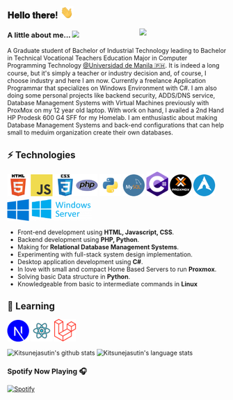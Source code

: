 <h2> 𝐇𝐞𝐥𝐥𝐨 𝐭𝐡𝐞𝐫𝐞! <img src="https://raw.githubusercontent.com/ABSphreak/ABSphreak/master/gifs/Hi.gif" width="30px"></h2>

<img align='right' src='https://user-images.githubusercontent.com/5713670/87202985-820dcb80-c2b6-11ea-9f56-7ec461c497c3.gif' width='200"'>

### A little about me...  <img src="https://media.giphy.com/media/VgCDAzcKvsR6OM0uWg/giphy.gif" width="50"> 
A Graduate student of Bachelor of Industrial Technology leading to Bachelor in Technical Vocational Teachers Education Major in Computer Programming Technology [@Universidad de Manila 🇵🇭](https://udm.edu.ph/udm2/). It is indeed a long course, but it's simply a teacher or industry decision and, of course, I choose industry and here I am now. Currently a freelance Application Programmar that specializes on Windows Environment with C#. I am also doing some personal projects like backend security, ADDS/DNS service, Database Management Systems with Virtual Machines previously with ProxMox on my 12 year old laptop. With work on hand, I availed a 2nd Hand HP Prodesk 600 G4 SFF for my Homelab. I am enthusiastic about making Database Management Systems and back-end configurations that can help small to meduim organization create their own databases.

## ⚡ Technologies
<img src = 'https://github.com/Kitsunejasutin/Kitsunejasutin/blob/main/images/html.png' width='50'/> <img src = 'https://github.com/Kitsunejasutin/Kitsunejasutin/blob/main/images/javascript.png' width='50'/> <img src = 'https://github.com/Kitsunejasutin/Kitsunejasutin/blob/main/images/css.png' width='50'/><img src = 'https://github.com/Kitsunejasutin/Kitsunejasutin/blob/main/images/php.png' width='50'/> <img src = 'https://github.com/Kitsunejasutin/Kitsunejasutin/blob/main/images/python.png' width='50'/> <img src = 'https://github.com/Kitsunejasutin/Kitsunejasutin/blob/main/images/mysql.png' width='50'/> <img src = 'https://github.com/Kitsunejasutin/Kitsunejasutin/blob/main/images/CSharp.png' width='50'/> <img src = 'https://github.com/Kitsunejasutin/Kitsunejasutin/blob/main/images/proxmox.png' width='50'/> <img src = 'https://github.com/Kitsunejasutin/Kitsunejasutin/blob/main/images/arch.png' width='50'/> <img src = 'https://github.com/Kitsunejasutin/Kitsunejasutin/blob/main/images/windows.png' width='50'/> <img src = 'https://github.com/Kitsunejasutin/Kitsunejasutin/blob/main/images/windows_server.png' width='140'/>
- Front-end development using **HTML, Javascript, CSS**.
- Backend development using **PHP, Python**.
- Making for **Relational Database Management Systems**.
- Experimenting with full-stack system design implementation.
- Desktop application development using **C#**.
- In love with small and compact Home Based Servers to run **Proxmox**.
- Solving basic Data structure in **Python**.
- Knowledgeable from basic to intermediate commands in **Linux**

## 🧠 Learning
<img src = 'https://github.com/Kitsunejasutin/Kitsunejasutin/blob/main/images/nextjs.png' width='50'/> <img src = 'https://github.com/Kitsunejasutin/Kitsunejasutin/blob/main/images/react.svg' width='50'/>  <img src = 'https://github.com/Kitsunejasutin/Kitsunejasutin/blob/main/images/Laravel.png' width='50'/>

![Kitsunejasutin's github stats](https://github-readme-stats-kitsunejasutin.vercel.app/api?username=Kitsunejasutin&theme=tokyonight&show_icons=true&include_all_commits=true&hide_border=true&PAT_1") ![Kitsunejasutin's language stats](https://github-readme-stats-kitsunejasutin.vercel.app/api/top-langs/?username=Kitsunejasutin&langs_count=10&theme=tokyonight&layout=compact&hide_border=true&PAT_1") 
### Spotify Now Playing 🎧
[![Spotify](https://novatorem-kitsunejasutin.vercel.app/api/spotify?background_color=0d1117&border_color=ffffff)](https://open.spotify.com/user/csapawn)
